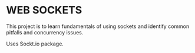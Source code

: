# WEB SOCKETS
This project is to learn fundamentals of using sockets and identify common pitfalls and concurrency issues.

Uses Sockt.io package.
